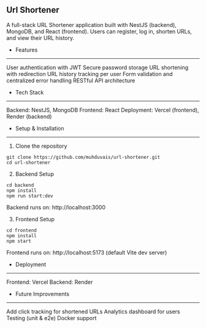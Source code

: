 Url Shortener
----------------------------------

A full-stack URL Shortener application built with NestJS (backend), MongoDB, and React (frontend).
Users can register, log in, shorten URLs, and view their URL history.

- Features
---------------
User authentication with JWT
Secure password storage
URL shortening with redirection
URL history tracking per user
Form validation and centralized error handling
RESTful API architecture

- Tech Stack
------------------
Backend: NestJS, MongoDB
Frontend: React
Deployment: Vercel (frontend), Render (backend)

- Setup & Installation
----------------------------

1. Clone the repository
```
git clone https://github.com/muhduvais/url-shortener.git
cd url-shortener
```

2. Backend Setup
```
cd backend
npm install
npm run start:dev
```

Backend runs on: http://localhost:3000

3. Frontend Setup
```
cd frontend
npm install
npm start
```

Frontend runs on: http://localhost:5173 (default Vite dev server)

- Deployment
-------------------
Frontend: Vercel
Backend: Render

- Future Improvements
--------------------------
Add click tracking for shortened URLs
Analytics dashboard for users
Testing (unit & e2e)
Docker support
